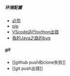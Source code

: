 ##### 环境配置
- [必剪](环境配置/必剪.md)
- [pip](环境配置/pip.md)
- [VScode运行python出错](环境配置/VScode运行python出错.md)
- [我的Java之路的bug](我的Java之路的bug.md)
##### git
- [[github push和clone失败]]
- [[git push出错]]